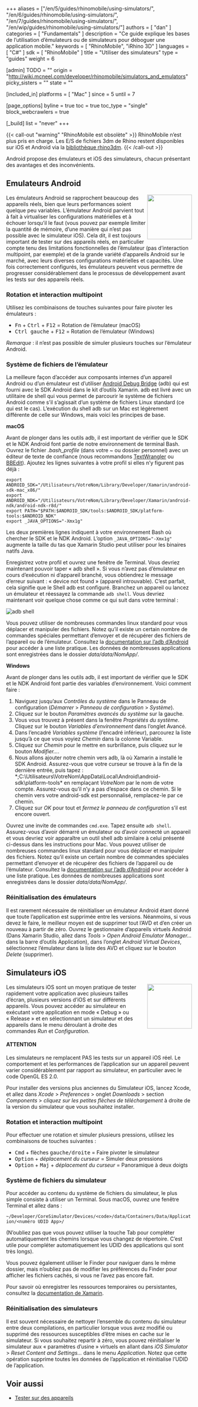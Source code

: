 +++
aliases = ["/en/5/guides/rhinomobile/using-simulators/", "/en/6/guides/rhinomobile/using-simulators/", "/en/7/guides/rhinomobile/using-simulators/", "/en/wip/guides/rhinomobile/using-simulators/"]
authors = [ "dan" ]
categories = [ "Fundamentals" ]
description = "Ce guide explique les bases de l’utilisation d’émulateurs ou de simulateurs pour déboguer une application mobile."
keywords = [ "RhinoMobile", "iRhino 3D" ]
languages = [ "C#" ]
sdk = [ "RhinoMobile" ]
title = "Utiliser des simulateurs"
type = "guides"
weight = 6

[admin]
TODO = ""
origin = "http://wiki.mcneel.com/developer/rhinomobile/simulators_and_emulators"
picky_sisters = ""
state = ""

[included_in]
platforms = [ "Mac" ]
since = 5
until = 7

[page_options]
byline = true
toc = true
toc_type = "single"
block_webcrawlers = true

[_build]
list = "never"
+++

{{< call-out "warning" "RhinoMobile est obsolète" >}}
RhinoMobile n’est plus pris en charge. Les E/S de fichiers 3dm de Rhino restent disponibles sur iOS et Android via la [bibliothèque rhino3dm](https://github.com/mcneel/rhino3dm).
{{< /call-out >}}
 
Android propose des émulateurs et iOS des simulateurs, chacun présentant des avantages et des inconvénients.

## Emulateurs Android

<img align="right" src="/images/using-simulators-01.png" width="121">

Les émulateurs Android se rapprochent beaucoup des appareils réels, bien que leurs performances soient quelque peu variables. L’émulateur Android parvient tout à fait à virtualiser les configurations matérielles et à échouer lorsqu’il le faut (vous pouvez par exemple limiter la quantité de mémoire, d’une manière qui n’est pas possible avec le simulateur iOS). Cela dit, il est toujours important de tester sur des appareils réels, en particulier compte tenu des limitations fonctionnelles de l’émulateur (pas d’interaction multipoint, par exemple) et de la grande variété d’appareils Android sur le marché, avec leurs diverses configurations matérielles et capacités. Une fois correctement configurés, les émulateurs peuvent vous permettre de progresser considérablement dans le processus de développement avant les tests sur des appareils réels.

### Rotation et interaction multipoint

Utilisez les combinaisons de touches suivantes pour faire pivoter les émulateurs :

- <kbd>Fn</kbd> + <kbd>Ctrl</kbd> + <kbd>F12</kbd> = Rotation de l’émulateur (macOS)
- <kbd>Ctrl gauche</kbd> + <kbd>F12</kbd> = Rotation de l’émulateur (Windows)

*Remarque* : il n’est pas possible de simuler plusieurs touches sur l’émulateur Android.

### Système de fichiers de l’émulateur

La meilleure façon d’accéder aux composants internes d’un appareil Android ou d’un émulateur est d’utiliser [Android Debug Bridge](http://developer.android.com/tools/help/adb.html) (adb) qui est fourni avec le SDK Android dans le kit d’outils Xamarin. adb est livré avec un utilitaire de shell qui vous permet de parcourir le système de fichiers Android comme s’il s’agissait d’un système de fichiers Linux standard (ce qui est le cas). L’exécution du shell adb sur un Mac est légèrement différente de celle sur Windows, mais voici les principes de base.

**macOS**

Avant de plonger dans les outils adb, il est important de vérifier que le SDK et le NDK Android font partie de notre environnement de terminal Bash. Ouvrez le fichier *.bash_profile* (dans votre *~* ou dossier personnel) avec un éditeur de texte de confiance (nous recommandons [TextWrangler](http://www.barebones.com/products/textwrangler/) ou [BBEdit](http://www.barebones.com/products/bbedit/)). Ajoutez les lignes suivantes à votre profil si elles n’y figurent pas déjà :

```
export ANDROID_SDK="/Utilisateurs/VotreNom/Library/Developer/Xamarin/android-sdk-mac_x86/"
export ANDROID_NDK="/Utilisateurs/VotreNom/Library/Developer/Xamarin/android-ndk/android-ndk-r8d/"
export PATH="$PATH:$ANDROID_SDK/tools:$ANDROID_SDK/platform-tools:$ANDROID_NDK"
export _JAVA_OPTIONS="-Xmx1g"
```

Les deux premières lignes indiquent à votre environnement Bash où chercher le SDK et le NDK Android. L’option `_JAVA_OPTIONS="-Xmx1g"` augmente la taille du tas que Xamarin Studio peut utiliser pour les binaires natifs Java.

Enregistrez votre profil et ouvrez une fenêtre de Terminal. Vous devriez maintenant pouvoir taper « adb shell ». Si vous n’avez pas d’émulateur en cours d’exécution ni d’appareil branché, vous obtiendrez le message d’erreur suivant : « device not found » (appareil introuvable). C’est parfait, cela signifie que le Shell adb est configuré. Branchez un appareil ou lancez un émulateur et réessayez la commande `adb shell`. Vous devriez maintenant voir quelque chose comme ce qui suit dans votre terminal :

![adb shell](/images/using-simulators-02.png)

Vous pouvez utiliser de nombreuses commandes linux standard pour vous déplacer et manipuler des fichiers. Notez qu’il existe un certain nombre de commandes spéciales permettant d’envoyer et de récupérer des fichiers de l’appareil ou de l’émulateur. Consultez la [documentation sur l’adb d’Android](http://developer.android.com/tools/help/adb.html) pour accéder à une liste pratique. Les données de nombreuses applications sont enregistrées dans le dossier *data/data/NomApp/*.

**Windows**

Avant de plonger dans les outils adb, il est important de vérifier que le SDK et le NDK Android font partie des variables d’environnement. Voici comment faire :

1. Naviguez jusqu’aux *Contrôles du système* dans le Panneau de configuration (*Démarrer* > *Panneau de configuration* > *Système*).
1. Cliquez sur le bouton *Paramètres avancés du système* sur la gauche.
1. Vous vous trouvez à présent dans la fenêtre *Propriétés du système*. Cliquez sur le bouton *Variables d’environnement* dans l’onglet Avancé.
1. Dans l’encadré *Variables système* (l’encadré inférieur), parcourez la liste jusqu’à ce que vous voyiez *Chemin* dans la colonne Variable.
1. Cliquez sur *Chemin* pour le mettre en surbrillance, puis cliquez sur le bouton *Modifier...*.
1. Nous allons ajouter notre chemin vers adb, là où Xamarin a installé le SDK Android. Assurez-vous que votre curseur se trouve à la fin de la dernière entrée, puis tapez : *;C:\Utilisateurs\VotreNom\AppData\Local\Android\android-sdk\platform-tools\* en remplaçant *VotreNom* par le nom de votre compte. Assurez-vous qu’il n’y a pas d’espace dans ce chemin. Si le chemin vers votre android-sdk est personnalisé, remplacez-le par ce chemin.
1. Cliquez sur *OK* pour tout et *fermez le panneau de configuration* s’il est encore ouvert.

Ouvrez une invite de commandes `cmd.exe`. Tapez ensuite `adb shell`. Assurez-vous d’avoir démarré un émulateur ou d’avoir connecté un appareil et vous devriez voir apparaître un outil shell adb similaire à celui présenté ci-dessus dans les instructions pour Mac. Vous pouvez utiliser de nombreuses commandes linux standard pour vous déplacer et manipuler des fichiers. Notez qu’il existe un certain nombre de commandes spéciales permettant d’envoyer et de récupérer des fichiers de l’appareil ou de l’émulateur. Consultez la [documentation sur l’adb d’Android](http://developer.android.com/tools/help/adb.html) pour accéder à une liste pratique. Les données de nombreuses applications sont enregistrées dans le dossier *data/data/NomApp/*.

### Réinitialisation des émulateurs

Il est rarement nécessaire de réinitialiser un émulateur Android étant donné que toute l’application est supprimée entre les versions. Néanmoins, si vous devez le faire, le meilleur moyen est de supprimer tout l’AVD et d’en créer un nouveau à partir de zéro. Ouvrez le gestionnaire d’appareils virtuels Android (Dans Xamarin Studio, allez dans *Tools* > *Open Android Emulator Manager...* dans la barre d’outils Application), dans l’onglet *Android Virtual Devices*, sélectionnez l’émulateur dans la liste des AVD et cliquez sur le bouton *Delete* (supprimer).

## Simulateurs iOS

<img align="right" src="/images/using-simulators-03.png" width="121">

Les simulateurs iOS sont un moyen pratique de tester rapidement votre application avec plusieurs tailles d’écran, plusieurs versions d’iOS et sur différents appareils. Vous pouvez accéder au simulateur en exécutant votre application en mode « Debug » ou « Release » et en sélectionnant un simulateur et des appareils dans le menu déroulant à droite des commandes *Run* et *Configuration*.

<div class="bs-callout bs-callout-danger">
  <h4>ATTENTION</h4>
  <p>Les simulateurs ne remplacent PAS les tests sur un appareil iOS réel. Le comportement et les performances de l’application sur un appareil peuvent varier considérablement par rapport au simulateur, en particulier avec le code OpenGL ES 2.0.</p>
</div>

Pour installer des versions plus anciennes du Simulateur iOS, lancez Xcode, et allez dans *Xcode* > *Preferences* > onglet *Downloads* > section *Components* > *cliquez sur les petites flèches de téléchargement* à droite de la version du simulateur que vous souhaitez installer.

### Rotation et interaction multipoint

Pour effectuer une rotation et simuler plusieurs pressions, utilisez les combinaisons de touches suivantes :

- <kbd>Cmd</kbd> + flèches <kbd>gauche/droite</kbd> = Faire pivoter le simulateur
- <kbd>Option</kbd> + *déplacement du curseur* = Simuler deux pressions
- <kbd>Option</kbd> + <kbd>Maj</kbd> + *déplacement du curseur* = Panoramique à deux doigts

### Système de fichiers du simulateur

Pour accéder au contenu du système de fichiers du simulateur, le plus simple consiste à utiliser un Terminal. Sous macOS, ouvrez une fenêtre Terminal et allez dans :

`~/Developer/CoreSimulator/Devices/<code>/data/Containers/Data/Application/<numéro UDID App>/`

(N’oubliez pas que vous pouvez utiliser la touche Tab pour compléter automatiquement les chemins lorsque vous changez de répertoire. C’est utile pour compléter automatiquement les UDID des applications qui sont très longs).

Vous pouvez également utiliser le Finder pour naviguer dans le même dossier, mais n’oubliez pas de modifier les préférences du Finder pour afficher les fichiers cachés, si vous ne l’avez pas encore fait.

Pour savoir où enregistrer les ressources temporaires ou persistantes, consultez la [documentation de Xamarin](http://docs.xamarin.com/guides/ios/application_fundamentals/working_with_the_file_system/).

### Réinitialisation des simulateurs

Il est souvent nécessaire de nettoyer l’ensemble du contenu du simulateur entre deux compilations, en particulier lorsque vous avez modifié ou supprimé des ressources susceptibles d’être mises en cache sur le simulateur. Si vous souhaitez repartir à zéro, vous pouvez réinitialiser le simulateur aux « paramètres d’usine » virtuels en allant dans *iOS Simulator* > *Reset Content and Settings...* dans le menu *Application*. Notez que cette opération supprime toutes les données de l’application et réinitialise l’UDID de l’application.

## Voir aussi

- [Tester sur des appareils](/guides/rhinomobile/testing-on-devices/)
